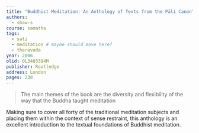 ```yaml
---
title: "Buddhist Meditation: An Anthology of Texts from the Pāli Canon"
authors:
  - shaw-s
course: samatha
tags:
  - sati
  - meditation # maybe should move here?
  - theravada
year: 2006
olid: OL3403394M
publisher: Routledge
address: London
pages: 238
---
```


> The main themes of the book are the diversity and flexibility of the way that the Buddha taught meditation

Making sure to cover all forty of the traditional meditation subjects and placing them within the context of sense restraint, this anthology is an excellent introduction to the textual foundations of Buddhist meditation.
